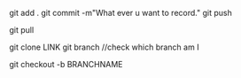 git add .
git commit -m"What ever u want to record."
git push

git pull

git clone LINK
git branch //check which branch am I

git checkout -b BRANCHNAME
 